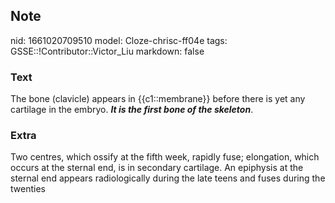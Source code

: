 ## Note
nid: 1661020709510
model: Cloze-chrisc-ff04e
tags: GSSE::!Contributor::Victor_Liu
markdown: false

### Text
<div>
  The bone (clavicle) appears in {{c1::membrane}} before there is
  yet any cartilage in the embryo. <b><i>It is the first bone of
  the skeleton</i></b>.
</div>

### Extra
Two centres, which ossify at the fifth week, rapidly fuse; elongation, which occurs at the sternal end, is in secondary cartilage. An epiphysis at the sternal end appears radiologically during the late teens and fuses during the twenties

